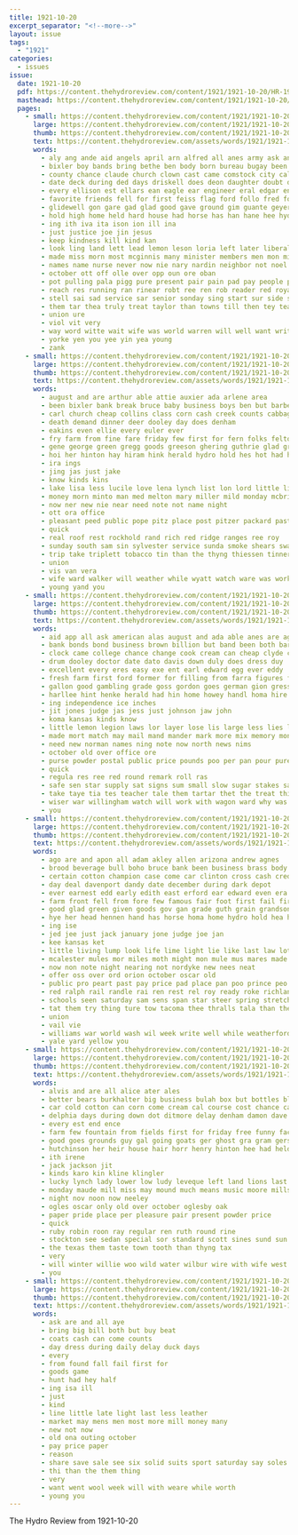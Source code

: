```yaml
---
title: 1921-10-20
excerpt_separator: "<!--more-->"
layout: issue
tags:
  - "1921"
categories:
  - issues
issue:
  date: 1921-10-20
  pdf: https://content.thehydroreview.com/content/1921/1921-10-20/HR-1921-10-20.pdf
  masthead: https://content.thehydroreview.com/content/1921/1921-10-20/masthead/HR-1921-10-20.jpg
  pages:
    - small: https://content.thehydroreview.com/content/1921/1921-10-20/small/HR-1921-10-20-01.jpg
      large: https://content.thehydroreview.com/content/1921/1921-10-20/large/HR-1921-10-20-01.jpg
      thumb: https://content.thehydroreview.com/content/1921/1921-10-20/thumbnails/HR-1921-10-20-01.jpg
      text: https://content.thehydroreview.com/assets/words/1921/1921-10-20/HR-1921-10-20-01.txt
      words:
        - aly ang ande aid angels april arn alfred all anes army ask ante ade and amer acs are ange
        - bixler boy bands bring bethe ben body born bureau bugay been bist bile brothers bro bible beets below business bie big buggy bibles better busi but board ber blind best brie blank bula boys
        - county chance claude church clown cast came comstock city cal chor cham class coe can come cron caddo che college cover cha card custer christian credit cotton con child course
        - date deck during ded days driskell does deon daughter doubt death dear day demand daughters dee director dark
        - every ellison est ellars ean eagle ear engineer eral edgar ene edwards ellas ent
        - favorite friends fell for first feiss flag ford follo fred found from font few former fill faithful farm fed free filling flowers fine
        - glidewell gon gare gad glad good gave ground gim guante geyer gun gone given general grandfield gent glasgow gregg gift
        - hold high home held hard house had horse has han hane hee hydro huse health hein hamlett hurt hom holiday holding him her hills hour hare houn
        - ing ith iva ita ison ion ill ina
        - just justice joe jin jesus
        - keep kindness kill kind kan
        - look ling land lett lead lemon leson loria left later liberal letter large lis lady lems late long lesson lass lahoma last lodge lenora
        - made miss morn most mcginnis many minister members men mon mitton matter man might money mail more maclean merl monda murrel miles morning millar millard mine may
        - names name nurse never now nie nary nardin neighbor not noel needs near night news nasi neighbors new notice ned nale nair ness
        - october ott off olle over opp oun ore oban
        - pot pulling pala pigg pure present pair pain pad pay people princess pro points pee part
        - reach res running ran rinear robt ree ren rob reader red royal real rinearson race ralph road rae
        - stell sai sad service sar senior sonday sing start sur side seto sincere short school such sane soe subject she study small shadow son staff sons show sister sorrow sic sunda sun seems special said star sunday saad sie sermon
        - them tar thea truly treat taylor than towns till then tey teacher teat take trent track triste trees the tender tian tank
        - union ure
        - viol vit very
        - way word witte wait wife was world warren will well want write walling wal white wide week water wild weatherford win work ward wil with wish weather williams went worker wee
        - yorke yen you yee yin yea young
        - zank
    - small: https://content.thehydroreview.com/content/1921/1921-10-20/small/HR-1921-10-20-02.jpg
      large: https://content.thehydroreview.com/content/1921/1921-10-20/large/HR-1921-10-20-02.jpg
      thumb: https://content.thehydroreview.com/content/1921/1921-10-20/thumbnails/HR-1921-10-20-02.jpg
      text: https://content.thehydroreview.com/assets/words/1921/1921-10-20/HR-1921-10-20-02.txt
      words:
        - august and are arthur able attie auxier ada arlene area
        - been bixler bank break bruce baby business boys ben but barber
        - carl church cheap collins class corn cash creek counts cabbage charles can cope city call
        - death demand dinner deer dooley day does denham
        - eakins even ellie every euler ever
        - fry farm from fine fare friday few first for fern folks felton feder far fara furnish fort
        - gene george green gregg goods greeson ghering guthrie glad griffin gas grant german greggs
        - hoi her hinton hay hiram hink herald hydro hold hes hot had hardware herndon has home huss house hicks
        - ira ings
        - jing jas just jake
        - know kinds kins
        - lake lisa less lucile love lena lynch list lon lord little like linton later last lewis
        - money morn minto man med melton mary miller mild monday mcbride moth more maggie menary miss mckay maud made matter men
        - now ner new nie near need note not name night
        - ott ora office
        - pleasant peed public pope pitz place post pitzer packard past part per polis purse porter
        - quick
        - real roof rest rockhold rand rich red ridge ranges ree roy
        - sunday south sam sin sylvester service sunda smoke shears swan sho son sal second standard she sun store silk small star scarth street straus schmidt stoves staples sick sister supply show such selling
        - trip take triplett tobacco tin than the thyng thiessen tinner them town
        - union
        - vis van vera
        - wife ward walker will weather while wyatt watch ware was work welcome want week with wan
        - young yand you
    - small: https://content.thehydroreview.com/content/1921/1921-10-20/small/HR-1921-10-20-03.jpg
      large: https://content.thehydroreview.com/content/1921/1921-10-20/large/HR-1921-10-20-03.jpg
      thumb: https://content.thehydroreview.com/content/1921/1921-10-20/thumbnails/HR-1921-10-20-03.jpg
      text: https://content.thehydroreview.com/assets/words/1921/1921-10-20/HR-1921-10-20-03.txt
      words:
        - aid app all ask american alas august and ada able anes are age agent
        - bank bonds bond business brown billion but band been both barrow bun betting best bear bristow barber buy back bar better baltimore bal book bor base bud bout bill
        - clock came college chance change cook cream can cheap clyde cake cash class commander caddo con cold city current county chart clinton columbia
        - drum dooley doctor date dato davis down duly does dress duy
        - excellent every eres easy exe ent earl edward egg ever eddy
        - fresh farm first ford former for filling from farra figures far fort fine
        - gallon good gambling grade goss gordon goes german gion gress germany glad gies gold
        - harllee hint henke herald had hin home howey handl homa hire hare head hage handle him herndon holding hobart half hives her has hydro how
        - ing independence ice inches
        - jit jones judge jas jess just johnson jaw john
        - koma kansas kinds know
        - little lemon legion laws lor layer lose lis large less lies like leather last light
        - made mort match may mail mand mander mark more mix memory money milks mean methe master men mae marsha much milk meal marks man mais
        - need new norman names ning note now north news nims
        - october old over office ore
        - purse powder postal public price pounds poo per pan pour pure press part poe post
        - quick
        - regula res ree red round remark roll ras
        - safe sen star supply sat signs sum small slow sugar stakes said stock show sprinkle such shown sid shoe sipe steel smith service sol space see schantz staples salt sales still saving sale surprise scott state school
        - take taye tia tes teacher tale them tartar thet the treat thing tain than toa taken
        - wiser war willingham watch will work with wagon ward why was wager weekly walt wale williams worl wee write weatherford webb warrior worth water went
        - you
    - small: https://content.thehydroreview.com/content/1921/1921-10-20/small/HR-1921-10-20-04.jpg
      large: https://content.thehydroreview.com/content/1921/1921-10-20/large/HR-1921-10-20-04.jpg
      thumb: https://content.thehydroreview.com/content/1921/1921-10-20/thumbnails/HR-1921-10-20-04.jpg
      text: https://content.thehydroreview.com/assets/words/1921/1921-10-20/HR-1921-10-20-04.txt
      words:
        - ago are and apon all adam akley allen arizona andrew agnes
        - brood beverage bull boho bruce bank been business brass body buy best butter blind black
        - certain cotton champion case come car clinton cross cash credit city cor change colts company cattle cornet cal chance can call child
        - day deal davenport dandy date december during dark depot
        - ever earnest edd early edith east erford ear edward even era
        - farm front fell from fore few famous fair foot first fail fire felton free finder fine friday for friends fresh
        - good glad green given goods gov gan grade guth grain grandson
        - hye her head hennen hand has horse homa home hydro hold hea hinton herd hae hai had half hem hosp
        - ing ise
        - jed jee just jack january jone judge joe jan
        - kee kansas ket
        - little living lump look life lime light lie like last law lot lave ledger left list
        - mcalester mules mor miles moth might mon mule mus mares made mile more money miss market monday may mar maclean mare mand mee
        - now non note night nearing not nordyke new nees neat
        - offer oss over ord orion october oscar old
        - public pro peart past pay price pad place pan poo prince peo per pope phillips person par
        - red ralph rail randle rai ren rest rel roy ready roke richland run ruzicka real renee
        - schools seen saturday sam sens span star steer spring stretch still such sich sale slack school supply standard sample sire scott sell sinks sack see stewart sunday selling state suits south screen stunz sotto stock show save smaller stover
        - tat them try thing ture tow tacoma thee thralls tala than the town times
        - union
        - vail vie
        - williams war world wash wil week write well while weatherford witt with wellington winter worm win weeks went white worlds was wolf will
        - yale yard yellow you
    - small: https://content.thehydroreview.com/content/1921/1921-10-20/small/HR-1921-10-20-05.jpg
      large: https://content.thehydroreview.com/content/1921/1921-10-20/large/HR-1921-10-20-05.jpg
      thumb: https://content.thehydroreview.com/content/1921/1921-10-20/thumbnails/HR-1921-10-20-05.jpg
      text: https://content.thehydroreview.com/assets/words/1921/1921-10-20/HR-1921-10-20-05.txt
      words:
        - alvis and are all alice ater ales
        - better bears burkhalter big business bulah box but bottles blue bigger body barber
        - car cold cotton can corn come cream cal course cost chance came cough call city common cotten clarence camel
        - delphia days during down dot ditmore delay denham damon dave demand daughter duke daily david day
        - every est end ence
        - farm few fountain from fields first for friday free funny face france ford
        - good goes grounds guy gal going goats ger ghost gra gram gers
        - hutchinson her heir house hair horr henry hinton hee had held home hol hydro hobart hand harrison holiday hour
        - ith irene
        - jack jackson jit
        - kinds karo kin kline klingler
        - lucky lynch lady lower low ludy leveque left land lions last
        - monday maude mill miss may mound much means music moore mills mon mention
        - night nov noon now neeley
        - ogles oscar only old over october oglesby oak
        - paper pride place per pleasure pair present powder price
        - quick
        - ruby robin roon ray regular ren ruth round rine
        - stockton see sedan special sor standard scott sines sund sun swell sale soda store sunday show sister sell supply sense stove son seal
        - the texas them taste town tooth than thyng tax
        - very
        - will winter willie woo wild water wilbur wire with wife west war week worlds wish williams was
        - you
    - small: https://content.thehydroreview.com/content/1921/1921-10-20/small/HR-1921-10-20-06.jpg
      large: https://content.thehydroreview.com/content/1921/1921-10-20/large/HR-1921-10-20-06.jpg
      thumb: https://content.thehydroreview.com/content/1921/1921-10-20/thumbnails/HR-1921-10-20-06.jpg
      text: https://content.thehydroreview.com/assets/words/1921/1921-10-20/HR-1921-10-20-06.txt
      words:
        - ask are and all aye
        - bring big bill both but buy beat
        - coats cash can come counts
        - day dress during daily delay duck days
        - every
        - from found fall fail first for
        - goods game
        - hunt had hey half
        - ing isa ill
        - just
        - kind
        - line little late light last less leather
        - market may mens men most more mill money many
        - new not now
        - old ona outing october
        - pay price paper
        - reason
        - share save sale see six solid suits sport saturday say soles
        - thi than the them thing
        - very
        - want went wool week will with weare while worth
        - young you
---
```


The Hydro Review from 1921-10-20

<!--more-->

